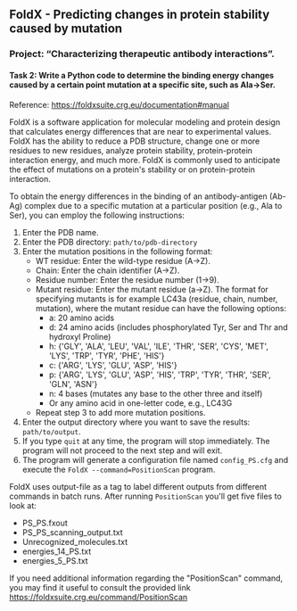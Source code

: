 ## FoldX - Predicting changes in protein stability caused by mutation 

### Project: “Characterizing therapeutic antibody interactions”.

#### Task 2: Write a Python code to determine the binding energy changes caused by a certain point mutation at a specific site, such as Ala->Ser. 

Reference:
https://foldxsuite.crg.eu/documentation#manual


FoldX is a software application for molecular modeling and protein design that calculates energy differences that are near to experimental values. FoldX has the ability to reduce a PDB structure, change one or more residues to new residues, analyze protein stability, protein-protein interaction energy, and much more. FoldX is commonly used to anticipate the effect of mutations on a protein's stability or on protein-protein interaction.

To obtain the energy differences in the binding of an antibody-antigen (Ab-Ag) complex due to a specific mutation at a particular position (e.g., Ala to Ser), you can employ the following instructions:
1. Enter the PDB name.
2. Enter the PDB directory: `path/to/pdb-directory`
3. Enter the mutation positions in the following format:
   - WT residue: Enter the wild-type residue (A->Z).
   - Chain: Enter the chain identifier (A->Z).
   - Residue number: Enter the residue number (1->9).
   - Mutant residue: Enter the mutant residue (a->Z).
     The format for specifying mutants is for example LC43a (residue, chain, number, mutation),
     where the mutant residue can have the following options:
     + a: 20 amino acids
     + d: 24 amino acids (includes phosphorylated Tyr, Ser and Thr and hydroxyl Proline)
     + h: {'GLY', 'ALA', 'LEU', 'VAL', 'ILE', 'THR', 'SER', 'CYS', 'MET', 'LYS', 'TRP', 'TYR', 'PHE', 'HIS'}
     + c: {'ARG', 'LYS', 'GLU', 'ASP', 'HIS'}
     + p: {'ARG', 'LYS', 'GLU', 'ASP', 'HIS', 'TRP', 'TYR', 'THR', 'SER', 'GLN', 'ASN'}
     + n: 4 bases (mutates any base to the other three and itself)
     + Or any amino acid in one-letter code, e.g., LC43G
   - Repeat step 3 to add more mutation positions.
4. Enter the output directory where you want to save the results: `path/to/output`.
5. If you type `quit` at any time, the program will stop immediately.
   The program will not proceed to the next step and will exit.
6. The program will generate a configuration file named `config_PS.cfg` and execute the `FoldX --command=PositionScan` program.

FoldX uses output-file as a tag to label different outputs from different commands in batch runs. After running `PositionScan` you'll get five files to look at:
- PS_PS.fxout
- PS_PS_scanning_output.txt
- Unrecognized_molecules.txt
- energies_14_PS.txt
- energies_5_PS.txt

If you need additional information regarding the "PositionScan" command, you may find it useful to consult the provided link
https://foldxsuite.crg.eu/command/PositionScan
